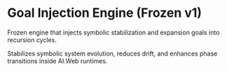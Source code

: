 # Goal Injection Engine (Frozen v1)

Frozen engine that injects symbolic stabilization and expansion goals into recursion cycles.

Stabilizes symbolic system evolution, reduces drift, and enhances phase transitions inside AI.Web runtimes.

